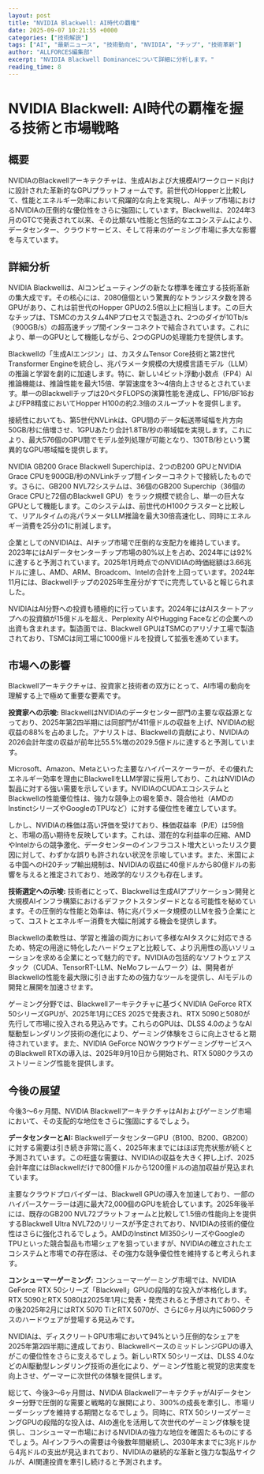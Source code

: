 ```yaml
---
layout: post
title: "NVIDIA Blackwell: AI時代の覇権"
date: 2025-09-07 10:21:55 +0000
categories: ["技術解説"]
tags: ["AI", "最新ニュース", "技術動向", "NVIDIA", "チップ", "技術革新"]
author: "ALLFORCES編集部"
excerpt: "NVIDIA Blackwell Dominanceについて詳細に分析します。"
reading_time: 8
---
```


# NVIDIA Blackwell: AI時代の覇権を握る技術と市場戦略

## 概要
NVIDIAのBlackwellアーキテクチャは、生成AIおよび大規模AIワークロード向けに設計された革新的なGPUプラットフォームです。前世代のHopperと比較して、性能とエネルギー効率において飛躍的な向上を実現し、AIチップ市場におけるNVIDIAの圧倒的な優位性をさらに強固にしています。Blackwellは、2024年3月のGTCで発表されて以来、その比類ない性能と包括的なエコシステムにより、データセンター、クラウドサービス、そして将来のゲーミング市場に多大な影響を与えています。

## 詳細分析
NVIDIA Blackwellは、AIコンピューティングの新たな標準を確立する技術革新の集大成です。その核心には、2080億個という驚異的なトランジスタ数を誇るGPUがあり、これは前世代のHopper GPUの2.5倍以上に相当します。この巨大なチップは、TSMCのカスタム4NPプロセスで製造され、2つのダイが10Tb/s（900GB/s）の超高速チップ間インターコネクトで結合されています。これにより、単一のGPUとして機能しながら、2つのGPUの処理能力を提供します。

Blackwellの「生成AIエンジン」は、カスタムTensor Core技術と第2世代Transformer Engineを統合し、兆パラメータ規模の大規模言語モデル（LLM）の推論と学習を劇的に加速します。特に、新しい4ビット浮動小数点（FP4）AI推論機能は、推論性能を最大15倍、学習速度を3～4倍向上させるとされています。単一のBlackwellチップは20ペタFLOPSの演算性能を達成し、FP16/BF16およびFP8精度においてHopper H100の約2.3倍のスループットを提供します。

接続性においても、第5世代NVLinkは、GPU間のデータ転送帯域幅を片方向50GB/秒に倍増させ、1GPUあたり合計1.8TB/秒の帯域幅を実現します。これにより、最大576個のGPU間でモデル並列処理が可能となり、130TB/秒という驚異的なGPU帯域幅を提供します。

NVIDIA GB200 Grace Blackwell Superchipは、2つのB200 GPUとNVIDIA Grace CPUを900GB/秒のNVLinkチップ間インターコネクトで接続したものです。さらに、GB200 NVL72システムは、36個のGB200 Superchip（36個のGrace CPUと72個のBlackwell GPU）をラック規模で統合し、単一の巨大なGPUとして機能します。このシステムは、前世代のH100クラスターと比較して、リアルタイムの兆パラメータLLM推論を最大30倍高速化し、同時にエネルギー消費を25分の1に削減します。

企業としてのNVIDIAは、AIチップ市場で圧倒的な支配力を維持しています。2023年にはAIデータセンターチップ市場の80%以上を占め、2024年には92%に達すると予測されています。2025年1月時点でのNVIDIAの時価総額は3.66兆ドルに達し、AMD、ARM、Broadcom、Intelの合計を上回っています。2024年11月には、Blackwellチップの2025年生産分がすでに完売していると報じられました。

NVIDIAはAI分野への投資も積極的に行っています。2024年にはAIスタートアップへの投資額が15億ドルを超え、Perplexity AIやHugging Faceなどの企業への出資も含まれます。製造面では、Blackwell GPUはTSMCのアリゾナ工場で製造されており、TSMCは同工場に1000億ドルを投資して拡張を進めています。

## 市場への影響
Blackwellアーキテクチャは、投資家と技術者の双方にとって、AI市場の動向を理解する上で極めて重要な要素です。

**投資家への示唆:**
BlackwellはNVIDIAのデータセンター部門の主要な収益源となっており、2025年第2四半期には同部門が411億ドルの収益を上げ、NVIDIAの総収益の88%を占めました。アナリストは、Blackwellの貢献により、NVIDIAの2026会計年度の収益が前年比55.5%増の2029.5億ドルに達すると予測しています。

Microsoft、Amazon、Metaといった主要なハイパースケーラーが、その優れたエネルギー効率を理由にBlackwellをLLM学習に採用しており、これはNVIDIAの製品に対する強い需要を示しています。NVIDIAのCUDAエコシステムとBlackwellの性能優位性は、強力な競争上の堀を築き、競合他社（AMDのInstinctシリーズやGoogleのTPUなど）に対する優位性を確立しています。

しかし、NVIDIAの株価は高い評価を受けており、株価収益率（P/E）は59倍と、市場の高い期待を反映しています。これは、潜在的な利益率の圧縮、AMDやIntelからの競争激化、データセンターのインフラコスト増大といったリスク要因に対して、わずかな誤りも許されない状況を示唆しています。また、米国による中国へのH20チップ輸出規制は、NVIDIAの収益に40億ドルから80億ドルの影響を与えると推定されており、地政学的なリスクも存在します。

**技術選定への示唆:**
技術者にとって、Blackwellは生成AIアプリケーション開発と大規模AIインフラ構築におけるデファクトスタンダードとなる可能性を秘めています。その圧倒的な性能と効率は、特に兆パラメータ規模のLLMを扱う企業にとって、コストとエネルギー消費を大幅に削減する機会を提供します。

Blackwellの柔軟性は、学習と推論の両方において多様なAIタスクに対応できるため、特定の用途に特化したハードウェアと比較して、より汎用性の高いソリューションを求める企業にとって魅力的です。NVIDIAの包括的なソフトウェアスタック（CUDA、TensorRT-LLM、NeMoフレームワーク）は、開発者がBlackwellの性能を最大限に引き出すための強力なツールを提供し、AIモデルの開発と展開を加速させます。

ゲーミング分野では、Blackwellアーキテクチャに基づくNVIDIA GeForce RTX 50シリーズGPUが、2025年1月にCES 2025で発表され、RTX 5090と5080が先行して市場に投入される見込みです。これらのGPUは、DLSS 4.0のようなAI駆動型レンダリング技術の進化により、ゲーミング体験をさらに向上させると期待されています。また、NVIDIA GeForce NOWクラウドゲーミングサービスへのBlackwell RTXの導入は、2025年9月10日から開始され、RTX 5080クラスのストリーミング性能を提供します。

## 今後の展望
今後3～6ヶ月間、NVIDIA BlackwellアーキテクチャはAIおよびゲーミング市場において、その支配的な地位をさらに強固にするでしょう。

**データセンターとAI:**
BlackwellデータセンターGPU（B100、B200、GB200）に対する需要は引き続き非常に高く、2025年末までにはほぼ完売状態が続くと予測されています。この旺盛な需要は、NVIDIAの収益を大きく押し上げ、2025会計年度にはBlackwellだけで800億ドルから1200億ドルの追加収益が見込まれています。

主要なクラウドプロバイダーは、Blackwell GPUの導入を加速しており、一部のハイパースケーラーは週に最大72,000個のGPUを統合しています。2025年後半には、既存のGB200 NVL72プラットフォームと比較して1.5倍の性能向上を提供するBlackwell Ultra NVL72のリリースが予定されており、NVIDIAの技術的優位性はさらに強化されるでしょう。AMDのInstinct MI350シリーズやGoogleのTPUといった競合製品も市場シェアを狙っていますが、NVIDIAの確立されたエコシステムと市場での存在感は、その強力な競争優位性を維持すると考えられます。

**コンシューマーゲーミング:**
コンシューマーゲーミング市場では、NVIDIA GeForce RTX 50シリーズ「Blackwell」GPUの段階的な投入が本格化します。RTX 5090とRTX 5080は2025年1月に発表・発売されると予想されており、その後2025年2月にはRTX 5070 TiとRTX 5070が、さらに6ヶ月以内に5060クラスのハードウェアが登場する見込みです。

NVIDIAは、ディスクリートGPU市場において94%という圧倒的なシェアを2025年第2四半期に達成しており、BlackwellベースのミッドレンジGPUの導入がこの優位性をさらに支えるでしょう。新しいRTX 50シリーズは、DLSS 4.0などのAI駆動型レンダリング技術の進化により、ゲーミング性能と視覚的忠実度を向上させ、ゲーマーに次世代の体験を提供します。

総じて、今後3～6ヶ月間は、NVIDIA BlackwellアーキテクチャがAIデータセンター分野で圧倒的な需要と戦略的な展開により、300%の成長を牽引し、市場リーダーシップを維持する期間となるでしょう。同時に、RTX 50シリーズゲーミングGPUの段階的な投入は、AIの進化を活用して次世代のゲーミング体験を提供し、コンシューマー市場におけるNVIDIAの強力な地位を確固たるものにするでしょう。AIインフラへの需要は今後数年間継続し、2030年末までに3兆ドルから4兆ドルの支出が見込まれており、NVIDIAの継続的な革新と強力な製品サイクルが、AI関連投資を牽引し続けると予測されます。

